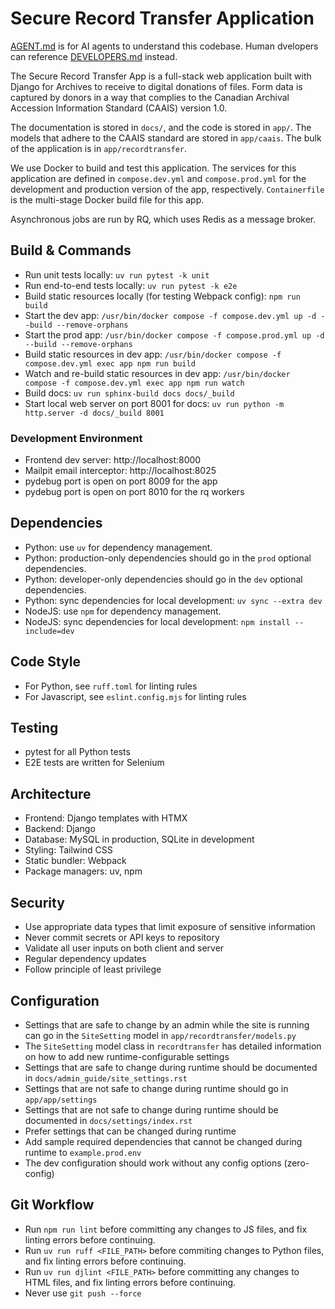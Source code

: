 # Secure Record Transfer Application

[AGENT.md](https://ampcode.com/AGENT.md) is for AI agents to understand this codebase. Human dvelopers can reference [DEVELOPERS.md](/DEVELOPERS.md) instead.

The Secure Record Transfer App is a full-stack web application built with Django for Archives to receive to digital donations of files. Form data is captured by donors in a way that complies to the Canadian Archival Accession Information Standard (CAAIS) version 1.0.

The documentation is stored in `docs/`, and the code is stored in `app/`. The models that adhere to the CAAIS standard are stored in `app/caais`. The bulk of the application is in `app/recordtransfer`.

We use Docker to build and test this application. The services for this application are defined in `compose.dev.yml` and `compose.prod.yml` for the development and production version of the app, respectively. `Containerfile` is the multi-stage Docker build file for this app.

Asynchronous jobs are run by RQ, which uses Redis as a message broker.

## Build & Commands

- Run unit tests locally: `uv run pytest -k unit`
- Run end-to-end tests locally: `uv run pytest -k e2e`
- Build static resources locally (for testing Webpack config): `npm run build`
- Start the dev app: `/usr/bin/docker compose -f compose.dev.yml up -d --build --remove-orphans`
- Start the prod app: `/usr/bin/docker compose -f compose.prod.yml up -d --build --remove-orphans`
- Build static resources in dev app: `/usr/bin/docker compose -f compose.dev.yml exec app npm run build`
- Watch and re-build static resources in dev app: `/usr/bin/docker compose -f compose.dev.yml exec app npm run watch`
- Build docs: `uv run sphinx-build docs docs/_build`
- Start local web server on port 8001 for docs: `uv run python -m http.server -d docs/_build 8001`

### Development Environment

- Frontend dev server: http://localhost:8000
- Mailpit email interceptor: http://localhost:8025
- pydebug port is open on port 8009 for the app
- pydebug port is open on port 8010 for the rq workers

## Dependencies

- Python: use `uv` for dependency management.
- Python: production-only dependencies should go in the `prod` optional dependencies.
- Python: developer-only dependencies should go in the `dev` optional dependencies.
- Python: sync dependencies for local development: `uv sync --extra dev`
- NodeJS: use `npm` for dependency management.
- NodeJS: sync dependencies for local development: `npm install --include=dev`

## Code Style

- For Python, see `ruff.toml` for linting rules
- For Javascript, see `eslint.config.mjs` for linting rules

## Testing

- pytest for all Python tests
- E2E tests are written for Selenium

## Architecture

- Frontend: Django templates with HTMX
- Backend: Django
- Database: MySQL in production, SQLite in development
- Styling: Tailwind CSS
- Static bundler: Webpack
- Package managers: uv, npm

## Security

- Use appropriate data types that limit exposure of sensitive information
- Never commit secrets or API keys to repository
- Validate all user inputs on both client and server
- Regular dependency updates
- Follow principle of least privilege

## Configuration

- Settings that are safe to change by an admin while the site is running can go in the `SiteSetting` model in `app/recordtransfer/models.py`
- The `SiteSetting` model class in `recordtransfer` has detailed information on how to add new runtime-configurable settings
- Settings that are safe to change during runtime should be documented in `docs/admin_guide/site_settings.rst`
- Settings that are not safe to change during runtime should go in `app/app/settings`
- Settings that are not safe to change during runtime should be documented in `docs/settings/index.rst`
- Prefer settings that can be changed during runtime
- Add sample required dependencies that cannot be changed during runtime to `example.prod.env`
- The dev configuration should work without any config options (zero-config)

## Git Workflow

- Run `npm run lint` before committing any changes to JS files, and fix linting errors before continuing.
- Run `uv run ruff <FILE_PATH>` before commiting changes to Python files, and fix linting errors before continuing.
- Run `uv run djlint <FILE_PATH>` before committing any changes to HTML files, and fix linting errors before continuing.
- Never use `git push --force`
